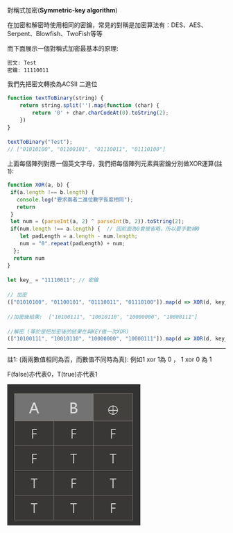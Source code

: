 對稱式加密\(**Symmetric-key algorithm**\)

在加密和解密時使用相同的密鑰，常見的對稱是加密算法有：DES、AES、Serpent、Blowfish、TwoFish等等

而下面展示一個對稱式加密最基本的原理:

```
密文: Test
密鑰: 11110011
```

我們先把密文轉換為ACSII 二進位

```js
function textToBinary(string) {
    return string.split('').map(function (char) {
        return '0' + char.charCodeAt(0).toString(2);
    })
}

textToBinary("Test");
// ["01010100", "01100101", "01110011", "01110100"]
```

上面每個陣列對應一個英文字母，我們把每個陣列元素與密鑰分別做XOR運算\(註1\):

```js
function XOR(a, b) {
 if(a.length !== b.length) {
   console.log("要求兩者二進位數字長度相同");
   return
 }
 let num = (parseInt(a, 2) ^ parseInt(b, 2)).toString(2);
 if(num.length !== a.length) {  // 因前面為0會被省略，所以要手動補0
    let padLength = a.length - num.length;
    num = "0".repeat(padLength) + num;
  };
  return num 
}

let key_ = "11110011"; // 密鑰

// 加密
(["01010100", "01100101", "01110011", "01110100"]).map(d => XOR(d, key_)); // 使用密鑰對每個元素做XOR

//加密後結果:  ["10100111", "10010110", "10000000", "10000111"]

//解密 (等於是把加密後的結果在與KEY做一次XOR)
(["10100111", "10010110", "10000000", "10000111"]).map(d => XOR(d, key_)); 
```

---

註1: \(兩兩數值相同為否，而數值不同時為真\): 例如1 xor 1為 0 ， 1 xor 0 為 1

F\(false\)亦代表0，T\(true\)亦代表1

![](/assets/2333.png)

